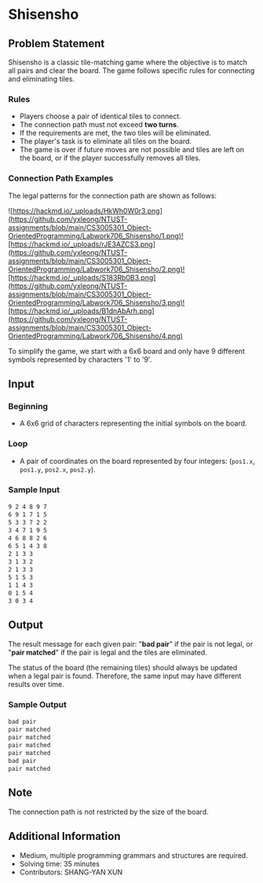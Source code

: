 # Shisensho

## Problem Statement
Shisensho is a classic tile-matching game where the objective is to match all pairs and clear the board. The game follows specific rules for connecting and eliminating tiles.

### Rules

- Players choose a pair of identical tiles to connect.
- The connection path must not exceed **two turns**.
- If the requirements are met, the two tiles will be eliminated.
- The player's task is to eliminate all tiles on the board.
- The game is over if future moves are not possible and tiles are left on the board, or if the player successfully removes all tiles.

### Connection Path Examples
The legal patterns for the connection path are shown as follows:

![https://hackmd.io/_uploads/HkWh0W0r3.png](https://github.com/yxleong/NTUST-assignments/blob/main/CS3005301_Object-OrientedProgramming/Labwork706_Shisensho/1.png)![https://hackmd.io/_uploads/rJE3AZCS3.png](https://github.com/yxleong/NTUST-assignments/blob/main/CS3005301_Object-OrientedProgramming/Labwork706_Shisensho/2.png)![https://hackmd.io/_uploads/S183Rb0B3.png](https://github.com/yxleong/NTUST-assignments/blob/main/CS3005301_Object-OrientedProgramming/Labwork706_Shisensho/3.png)![https://hackmd.io/_uploads/B1dnAbArh.png](https://github.com/yxleong/NTUST-assignments/blob/main/CS3005301_Object-OrientedProgramming/Labwork706_Shisensho/4.png)


To simplify the game, we start with a 6x6 board and only have 9 different symbols represented by characters '1' to '9'.

## Input

### Beginning

- A 6x6 grid of characters representing the initial symbols on the board.

### Loop

- A pair of coordinates on the board represented by four integers: (`pos1.x`, `pos1.y`, `pos2.x`, `pos2.y`).

### Sample Input
```
9 2 4 8 9 7
6 9 1 7 1 5
5 3 3 7 2 2
3 4 7 1 9 5
4 6 8 8 2 6
6 5 1 4 3 8
2 1 3 3
3 1 3 2
2 1 3 3
5 1 5 3
1 1 4 3
0 1 5 4
3 0 3 4
```

## Output
The result message for each given pair: "**bad pair**" if the pair is not legal, or "**pair matched**" if the pair is legal and the tiles are eliminated.

The status of the board (the remaining tiles) should always be updated when a legal pair is found. Therefore, the same input may have different results over time.

### Sample Output
```
bad pair
pair matched
pair matched
pair matched
pair matched
bad pair
pair matched
```

## Note
The connection path is not restricted by the size of the board.

## Additional Information
* Medium, multiple programming grammars and structures are required.
* Solving time: 35 minutes
* Contributors: SHANG-YAN XUN
